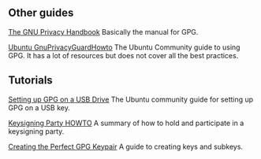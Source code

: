 ## Other guides

[The GNU Privacy Handbook](https://www.gnupg.org/gph/en/manual.html) Basically the manual for GPG.

[Ubuntu GnuPrivacyGuardHowto](https://help.ubuntu.com/community/GnuPrivacyGuardHowto) The Ubuntu Community guide to using GPG.  It has a lot of resources but does not cover all the best practices. 

## Tutorials

[Setting up GPG on a USB Drive](https://help.ubuntu.com/community/GPGKeyOnUSBDrive) The Ubuntu community guide for setting up GPG on a USB key. 

[Keysigning Party HOWTO](http://cryptnet.net/fdp/crypto/keysigning_party/en/keysigning_party.html) A summary of how to hold and participate in a keysigning party. 

[Creating the Perfect GPG Keypair](https://alexcabal.com/creating-the-perfect-gpg-keypair/) A guide to creating keys and subkeys.